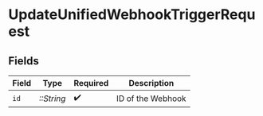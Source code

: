 # UpdateUnifiedWebhookTriggerRequest


## Fields

| Field              | Type               | Required           | Description        |
| ------------------ | ------------------ | ------------------ | ------------------ |
| `id`               | *::String*         | :heavy_check_mark: | ID of the Webhook  |